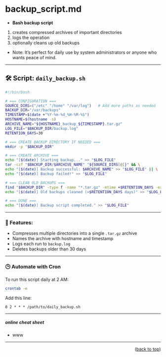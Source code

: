 <a name="topage"></a>

# backup_script.md

* **Bash backup script**
1. creates compressed archives of important directories
2. logs the operation
3. optionally cleans up old backups
* Note: It’s perfect for daily use by system administrators or anyone who wants peace of mind.

---

## 🛠️ Script: `daily_backup.sh`
```bash
#!/bin/bash

# === CONFIGURATION ===
SOURCE_DIRS=("/etc" "/home" "/var/log")   # Add more paths as needed
BACKUP_DIR="/var/backups"
TIMESTAMP=$(date +"%Y-%m-%d_%H-%M-%S")
HOSTNAME=$(hostname -s)
ARCHIVE_NAME="${HOSTNAME}_backup_${TIMESTAMP}.tar.gz"
LOG_FILE="$BACKUP_DIR/backup.log"
RETENTION_DAYS=30

# === CREATE BACKUP DIRECTORY IF NEEDED ===
mkdir -p "$BACKUP_DIR"

# === CREATE ARCHIVE ===
echo "[$(date)] Starting backup..." >> "$LOG_FILE"
tar -czf "$BACKUP_DIR/$ARCHIVE_NAME" "${SOURCE_DIRS[@]}" && \
echo "[$(date)] Backup successful: $ARCHIVE_NAME" >> "$LOG_FILE" || \
echo "[$(date)] Backup failed!" >> "$LOG_FILE"

# === CLEAN OLD BACKUPS ===
find "$BACKUP_DIR" -type f -name "*.tar.gz" -mtime +$RETENTION_DAYS -exec rm -f {} \; && \
echo "[$(date)] Old backups cleaned (>$RETENTION_DAYS days)" >> "$LOG_FILE"

# === DONE ===
echo "[$(date)] Backup script completed." >> "$LOG_FILE"
```

---

### 🧪 Features:
* Compresses multiple directories into a single `.tar.gz` archive
* Names the archive with hostname and timestamp
* Logs each run to `backup.log`
* Deletes backups older than 30 days

---

### 🕒 Automate with Cron
To run this script daily at 2 AM:
```bash
crontab -e
```
Add this line:
```
0 2 * * * /path/to/daily_backup.sh
```

---

##### online cheat sheet
* www

----

<p align="right">(<a href="#topage">back to top</a>)</p>
<br/>
<br/>
